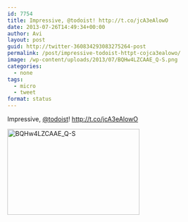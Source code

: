 ```yaml
---
id: 7754
title: Impressive, @todoist! http://t.co/jcA3eAlowO
date: 2013-07-26T14:49:34+00:00
author: Avi
layout: post
guid: http://twitter-360834293083275264-post
permalink: /post/impressive-todoist-httpt-cojca3ealowo/
image: /wp-content/uploads/2013/07/BQHw4LZCAAE_Q-S.png
categories:
  - none
tags:
  - micro
  - tweet
format: status
---
```

Impressive, [@todoist](http://twitter.com/todoist)! http://t.co/jcA3eAlowO

<img width="300" height="195" src="http://aviflax.com/wp-content/uploads/2013/07/BQHw4LZCAAE_Q-S.png" class="attachment-medium" alt="BQHw4LZCAAE_Q-S" />